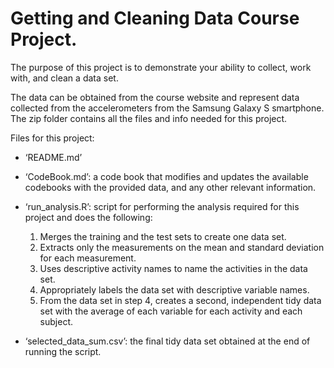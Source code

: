 # Getting and Cleaning Data Course Project.

The purpose of this project is to demonstrate your ability to collect, work with, and clean a data set.

The data can be obtained from the course website and represent data collected from the accelerometers from the Samsung Galaxy S smartphone. The zip folder contains all the files and info needed for this project.

Files for this project:

-  ‘README.md’

-  ‘CodeBook.md’: a code book that modifies and updates the available codebooks with the provided data, and any other relevant information.

-  ‘run_analysis.R’: script for performing the analysis required for this project and does the following:
   1. Merges the training and the test sets to create one data set.
   2. Extracts only the measurements on the mean and standard deviation for each measurement.
   3. Uses descriptive activity names to name the activities in the data set.
   4. Appropriately labels the data set with descriptive variable names.
   5. From the data set in step 4, creates a second, independent tidy data set with the average of each variable for each activity and each subject.

-  ‘selected_data_sum.csv’: the final tidy data set obtained at the end of running the script.
